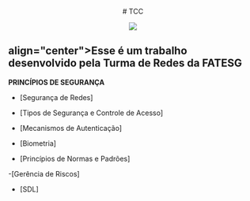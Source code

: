 <p align="center">
# TCC  
</p>
<p align="center">
<img src="https://ead.fieg.com.br/pluginfile.php/1/theme_moove/logo/1676653367/logoSesiSenai%20%281%29.png">
</p>
<h2>align="center">Esse é um trabalho desenvolvido pela Turma de Redes da FATESG</h2>

__PRINCÍPIOS DE SEGURANÇA__

- [Segurança de Redes] 

- [Tipos de Segurança e Controle de Acesso] 

- [Mecanismos de Autenticação] 

- [Biometria] 

- [Princípios de Normas e Padrões] 

-[Gerência de Riscos] 

- [SDL]
